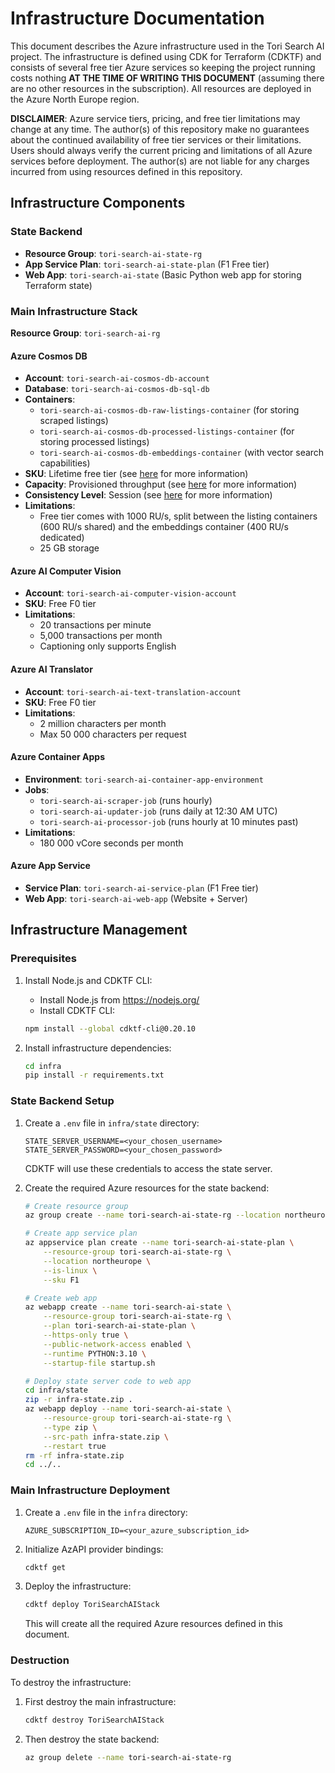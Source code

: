 # Infrastructure Documentation

This document describes the Azure infrastructure used in the Tori Search AI project. The infrastructure is defined using CDK for Terraform (CDKTF) and consists of several free tier Azure services so keeping the project running costs nothing **AT THE TIME OF WRITING THIS DOCUMENT** (assuming there are no other resources in the subscription). All resources are deployed in the Azure North Europe region.

**DISCLAIMER**: Azure service tiers, pricing, and free tier limitations may change at any time. The author(s) of this repository make no guarantees about the continued availability of free tier services or their limitations. Users should always verify the current pricing and limitations of all Azure services before deployment. The author(s) are not liable for any charges incurred from using resources defined in this repository.

## Infrastructure Components

### State Backend
- **Resource Group**: `tori-search-ai-state-rg`
- **App Service Plan**: `tori-search-ai-state-plan` (F1 Free tier)
- **Web App**: `tori-search-ai-state` (Basic Python web app for storing Terraform state)

### Main Infrastructure Stack
**Resource Group**: `tori-search-ai-rg`

#### Azure Cosmos DB
- **Account**: `tori-search-ai-cosmos-db-account`
- **Database**: `tori-search-ai-cosmos-db-sql-db`
- **Containers**:
  - `tori-search-ai-cosmos-db-raw-listings-container` (for storing scraped listings)
  - `tori-search-ai-cosmos-db-processed-listings-container` (for storing processed listings)
  - `tori-search-ai-cosmos-db-embeddings-container` (with vector search capabilities)
- **SKU**: Lifetime free tier (see [here](https://learn.microsoft.com/en-us/azure/cosmos-db/free-tier) for more information)
- **Capacity**: Provisioned throughput (see [here](https://learn.microsoft.com/en-us/azure/cosmos-db/provisioned-throughput) for more information)
- **Consistency Level**: Session (see [here](https://learn.microsoft.com/en-us/azure/cosmos-db/consistency-levels#session-consistency) for more information)
- **Limitations**:
  - Free tier comes with 1000 RU/s, split between the listing containers (600 RU/s shared) and the embeddings container (400 RU/s dedicated)
  - 25 GB storage

#### Azure AI Computer Vision
- **Account**: `tori-search-ai-computer-vision-account`
- **SKU**: Free F0 tier
- **Limitations**:
  - 20 transactions per minute
  - 5,000 transactions per month
  - Captioning only supports English

#### Azure AI Translator
- **Account**: `tori-search-ai-text-translation-account`
- **SKU**: Free F0 tier
- **Limitations**:
  - 2 million characters per month
  - Max 50 000 characters per request

#### Azure Container Apps
- **Environment**: `tori-search-ai-container-app-environment`
- **Jobs**:
  - `tori-search-ai-scraper-job` (runs hourly)
  - `tori-search-ai-updater-job` (runs daily at 12:30 AM UTC)
  - `tori-search-ai-processor-job` (runs hourly at 10 minutes past)
- **Limitations**:
  - 180 000 vCore seconds per month

#### Azure App Service
- **Service Plan**: `tori-search-ai-service-plan` (F1 Free tier)
- **Web App**: `tori-search-ai-web-app` (Website + Server)

## Infrastructure Management

### Prerequisites
1. Install Node.js and CDKTF CLI:
   - Install Node.js from https://nodejs.org/
   - Install CDKTF CLI:
   ```bash
   npm install --global cdktf-cli@0.20.10
   ```

2. Install infrastructure dependencies:
   ```bash
   cd infra
   pip install -r requirements.txt
   ```

### State Backend Setup
1. Create a `.env` file in `infra/state` directory:
   ```env
   STATE_SERVER_USERNAME=<your_chosen_username>
   STATE_SERVER_PASSWORD=<your_chosen_password>
   ```
   CDKTF will use these credentials to access the state server.

2. Create the required Azure resources for the state backend:
   ```bash
   # Create resource group
   az group create --name tori-search-ai-state-rg --location northeurope

   # Create app service plan
   az appservice plan create --name tori-search-ai-state-plan \
       --resource-group tori-search-ai-state-rg \
       --location northeurope \
       --is-linux \
       --sku F1

   # Create web app
   az webapp create --name tori-search-ai-state \
       --resource-group tori-search-ai-state-rg \
       --plan tori-search-ai-state-plan \
       --https-only true \
       --public-network-access enabled \
       --runtime PYTHON:3.10 \
       --startup-file startup.sh

   # Deploy state server code to web app
   cd infra/state
   zip -r infra-state.zip .
   az webapp deploy --name tori-search-ai-state \
       --resource-group tori-search-ai-state-rg \
       --type zip \
       --src-path infra-state.zip \
       --restart true
   rm -rf infra-state.zip
   cd ../..
   ```

### Main Infrastructure Deployment

1. Create a `.env` file in the `infra` directory:
   ```env
   AZURE_SUBSCRIPTION_ID=<your_azure_subscription_id>
   ```

2. Initialize AzAPI provider bindings:
   ```bash
   cdktf get
   ```

3. Deploy the infrastructure:
   ```bash
   cdktf deploy ToriSearchAIStack
   ```

   This will create all the required Azure resources defined in this document.

### Destruction
To destroy the infrastructure:

1. First destroy the main infrastructure:
   ```bash
   cdktf destroy ToriSearchAIStack
   ```

2. Then destroy the state backend:
   ```bash
   az group delete --name tori-search-ai-state-rg
   ```